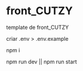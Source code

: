 # front_CUTZY
template de front_CUTZY

criar .env > .env.example

npm i

npm run dev || npm run start

